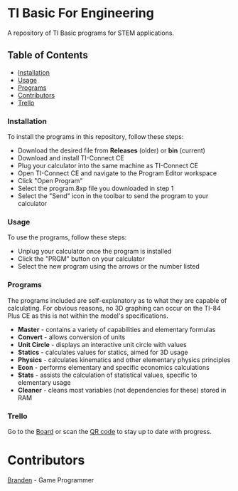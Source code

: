 # TI Basic For Engineering
A repository of TI Basic programs for STEM applications.

## Table of Contents
- [Installation](https://github.com/caidenad25/TI-Basic-For-Engineering/edit/main/README.md#installation)
- [Usage](https://github.com/caidenad25/TI-Basic-For-Engineering/edit/main/README.md#usage)
- [Programs](https://github.com/caidenad25/TI-Basic-For-Engineering/edit/main/README.md#programs)
- [Contributors](https://github.com/caidenad25/TI-Basic-For-Engineering/edit/main/README.md#contributors)
- [Trello](https://trello.com/b/A7M2hqHN)

### Installation
To install the programs in this repository, follow these steps:

- Download the desired file from **Releases** (older) or **bin** (current)
- Download and install TI-Connect CE
- Plug your calculator into the same machine as TI-Connect CE
- Open TI-Connect CE and navigate to the Program Editor workspace
- Click "Open Program"
- Select the program.8xp file you downloaded in step 1
- Select the "Send" icon in the toolbar to send the program to your calculator

### Usage
To use the programs, follow these steps:

- Unplug your calculator once the program is installed
- Click the "PRGM" button on your calculator
- Select the new program using the arrows or the number listed

### Programs
The programs included are self-explanatory as to what they are capable of calculating. For obvious reasons, no 3D graphing can occur on the TI-84 Plus CE as this is not within the model's specifications.

- **Master** - contains a variety of capabilities and elementary formulas
- **Convert** - allows conversion of units
- **Unit Circle** - displays an interactive unit circle with values
- **Statics** - calculates values for statics, aimed for 3D usage
- **Physics** - calculates kinematics and other elementary physics principles
- **Econ** - performs elementary and specific economics calculations
- **Stats** - assists the calculation of statistical values, specific to elementary usage
- **Cleaner** - cleans most variables (not dependencies for these) stored in RAM

### Trello
Go to the [Board](https://trello.com/b/A7M2hqHN) or scan the [QR code](https://user-images.githubusercontent.com/128340381/229000146-6814e9ba-dead-4c24-9bc8-097cac913492.png) to stay up to date with progress.

# Contributors
[Branden](https://github.com/BrandenEK) - Game Programmer
